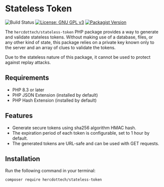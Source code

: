 # Stateless Token

![Build Status](https://cicd.herc.link/api/badges/HercDotTech/package-stateless-token/status.svg)
[![License: GNU GPL v3](https://img.shields.io/badge/License-GNU_GPL_v3-blue.svg)](https://opensource.org/licenses/gpl-3-0)
[![Packagist Version](https://img.shields.io/packagist/v/hercdottech/stateless-token)](https://packagist.org/packages/hercdottech/stateless-token)

The `hercdottech/stateless-token` PHP package provides a way to generate and validate stateless tokens. Without
making use of a database, files, or any other kind of state, this package relies on a private key known only to the
server and an array of clues to validate the tokens.

Due to the stateless nature of this package, it cannot be used to protect against replay attacks.

## Requirements

- PHP 8.3 or later
- PHP JSON Extension (installed by default)
- PHP Hash Extension (installed by default)

## Features

- Generate secure tokens using sha256 algorithm HMAC hash.
- The expiration period of each token is configurable, set to 1 hour by default.
- The generated tokens are URL-safe and can be used with GET requests.

## Installation

Run the following command in your terminal:

```
composer require hercdottech/stateless-token
```